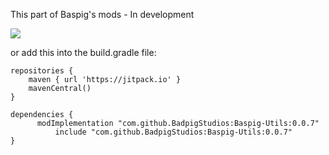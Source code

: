 This part of Baspig's mods - In development

[![](https://jitpack.io/v/BadpigStudios/Baspig-Utils.svg)](https://jitpack.io/#BadpigStudios/Baspig-Utils)

or add this into the build.gradle file:

```
repositories {
    maven { url 'https://jitpack.io' }
    mavenCentral()
}

dependencies {
	  modImplementation "com.github.BadpigStudios:Baspig-Utils:0.0.7"
          include "com.github.BadpigStudios:Baspig-Utils:0.0.7"
}
```
